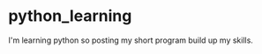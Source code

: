 python_learning
===============

I'm learning python so posting my short program build up my skills.
